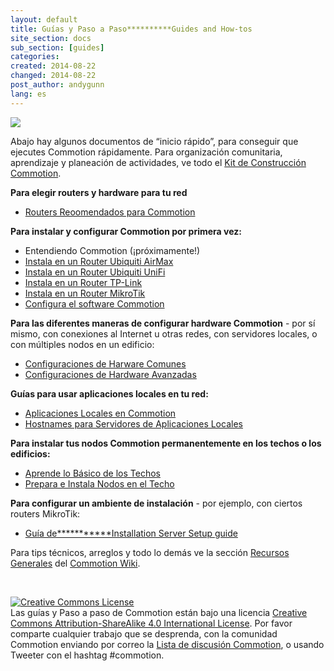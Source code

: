 ```yaml
---
layout: default
title: Guías y Paso a Paso**********Guides and How-tos
site_section: docs
sub_section: [guides]
categories:
created: 2014-08-22
changed: 2014-08-22
post_author: andygunn
lang: es
---
```


<p><img src="/files/GuidesHowtos_intro_graphic.png" style="max-width:600px;" /></p>

<p>Abajo hay algunos documentos de “inicio rápido”, para conseguir que ejecutes Commotion rápidamente. Para organización comunitaria, aprendizaje y planeación de actividades, ve todo el <a href="/docs/cck">Kit de Construcción Commotion</a>.</p>

<p><strong>Para elegir routers y hardware para tu red</strong></p>
<ul>
    <li><a href="/docs/guides-howtos/recommended-hardware/">Routers Reoomendados para Commotion</a></li>
</ul>

<p><strong>Para instalar y configurar Commotion por primera vez:</strong></p>
<ul class="rteindent1">
    <li>Entendiendo Commotion (¡próximamente!)</li>
    <li><a href="/docs/cck/installing-configuring/install-ubiquiti-router/">Instala en un Router Ubiquiti AirMax</a></li>
    <li><a href="/docs/cck/installing-configuring/install-unifi-router/"> Instala en un Router Ubiquiti UniFi</a></li>
    <li><a href="/docs/cck/installing-configuring/install-tplink-router/"> Instala en un Router TP-Link</a></li>
    <li><a href="/docs/cck/installing-configuring/install-mikrotik-router/">Instala en un Router MikroTik</a></li>
    <li><a href="/docs/cck/installing-configuring/configure-commotion/">Configura el software Commotion</a></li>
</ul>

<p><strong>Para las diferentes maneras de configurar hardware Commotion</strong> - por sí mismo, con conexiones al Internet u otras redes, con servidores locales, o con múltiples nodos en un edificio:</p>
<ul class="rteindent1">
    <li><a href="/docs/cck/installing-configuring/common-hardware-setups/">Configuraciones de Harware Comunes</a></li>
    <li><a href="/docs/cck/installing-configuring/advanced-hardware-setups/">Configuraciones de Hardware Avanzadas</a></li>
</ul>

<p><strong>Guías para usar aplicaciones locales en tu red:</strong></p>
<ul class="rteindent1">
    <li><a href="/docs/guides-howtos/local-applications/">Aplicaciones Locales en Commotion</a></li>
    <li><a href="/docs/guides-howtos/local-applications/hostnames.html">Hostnames para Servidores de Aplicaciones Locales</a></li>
</ul>

<p><strong>Para instalar tus nodos Commotion permanentemente en los techos o los edificios:</strong></p>
<ul class="rteindent1">
    <li><a href="/docs/cck/building-mounting/learn-rooftop-basics/">Aprende lo Básico de los Techos</a></li>
    <li><a href="/docs/cck/building-mounting/prep-install-rooftop-nodes/">Prepara e Instala Nodos en el Techo</a></li>
</ul>

<p><strong>Para configurar un ambiente de instalación</strong> - por ejemplo, con ciertos routers MikroTik:</strong></p>
<ul class="rteindent1">
    <li><a href="/docs/guides-howtos/installation-server-setup/">Guía de***********Installation Server Setup guide</a></li>
</ul>

<p>Para tips técnicos, arreglos y todo lo demás ve la sección <a href="https://wiki.commotionwireless.net/doku.php#general_resources">Recursos Generales</a> del <a href="http://wiki.commotionwireless.net/">Commotion Wiki</a>.</p>

<p>&nbsp;</p>

<p class="rtecenter"><a rel="license" href="http://creativecommons.org/licenses/by-sa/4.0/"><img alt="Creative Commons License" style="border-width:0" src="http://i.creativecommons.org/l/by-sa/4.0/88x31.png" /></a><br /><span xmlns:dct="http://purl.org/dc/terms/" property="dct:title">Las guías y Paso a paso de Commotion</span> están bajo una licencia <a rel="license" href="http://creativecommons.org/licenses/by-sa/4.0/">Creative Commons Attribution-ShareAlike 4.0 International License</a>. Por favor comparte cualquier trabajo que se desprenda, con la comunidad Commotion enviando por correo la <a href="https://lists.chambana.net/mailman/listinfo/commotion-discuss">Lista de discusión Commotion</a>, o usando Tweeter con el hashtag #commotion.</p>
